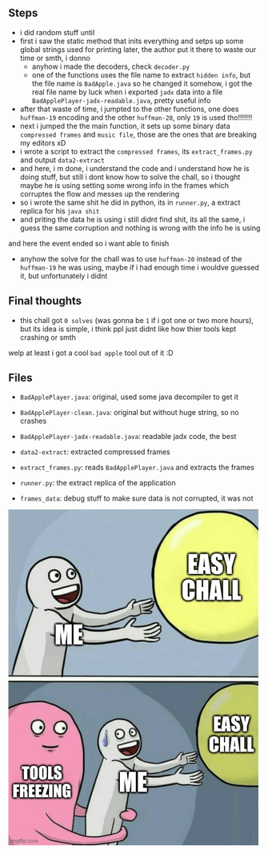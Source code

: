 ## Steps
- i did random stuff until
- first i saw the static method that inits everything and setps up some global strings used for printing later, the author put it there to waste our time or smth, i donno
    - anyhow i made the decoders, check `decoder.py`
    - one of the functions uses the file name to extract `hidden info`, but the file name is `BadApple.java` so he changed it somehow, i got the real file name by luck when i exported `jadx` data into a file `BadApplePlayer-jadx-readable.java`, pretty useful info
- after that waste of time, i jumpted to the other functions, one does `huffman-19` encoding and the other `huffman-20`, only `19` is used tho!!!!!!!
- next i jumped the the main function, it sets up some binary data `compressed frames` and `music file`, those are the ones that are breaking my editors xD
- i wrote a script to extract the `compressed frames`, its `extract_frames.py` and output `data2-extract`
- and here, i m done, i understand the code and i understand how he is doing stuff, but still i dont know how to solve the chall, so i thought maybe he is using setting some wrong info in the frames which corruptes the flow and messes up the rendering
- so i wrote the same shit he did in python, its in `runner.py`, a extract replica for his `java shit`
- and priting the data he is using i still didnt find shit, its all the same, i guess the same corruption and nothing is wrong with the info he is using

and here the event ended so i want able to finish

- anyhow the solve for the chall was to use `huffman-20` instead of the `huffman-19` he was using, maybe if i had enough time i wouldve guessed it, but unfortunately i didnt

## Final thoughts
- this chall got `0 solves` (was gonna be `1` if i got one or two more hours), but its idea is simple, i think ppl just didnt like how thier tools kept crashing or smth


welp at least i got a cool `bad apple` tool out of it :D



## Files
- `BadApplePlayer.java`: original, used some java decompiler to get it
- `BadApplePlayer-clean.java`:  original but without huge string, so no crashes
- `BadApplePlayer-jadx-readable.java`: readable jadx code, the best

- `data2-extract`: extracted compressed frames
- `extract_frames.py`: reads `BadApplePlayer.java` and extracts the frames
- `runner.py`: the extract replica of the application
- `frames_data`: debug stuff to make sure data is not corrupted, it was not



![meme](meme.jpg)
